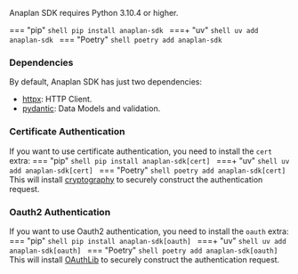 Anaplan SDK requires Python 3.10.4 or higher.

=== "pip"
    ```shell
    pip install anaplan-sdk
    ```
===+ "uv"
    ```shell
    uv add anaplan-sdk
    ```
=== "Poetry"
    ```shell
    poetry add anaplan-sdk
    ```


### Dependencies 

By default, Anaplan SDK has just two dependencies:

- [httpx](https://www.python-httpx.org/): HTTP Client.
- [pydantic](https://pypi.org/project/pydantic/): Data Models and validation.


### Certificate Authentication

If you want to use certificate authentication, you need to install the `cert` extra:
=== "pip"
    ```shell
    pip install anaplan-sdk[cert]
    ```
===+ "uv"
    ```shell
    uv add anaplan-sdk[cert]
    ```
=== "Poetry"
    ```shell
    poetry add anaplan-sdk[cert]
    ```
This will install [cryptography](https://github.com/pyca/cryptography) to securely construct the authentication request.



### Oauth2 Authentication

If you want to use Oauth2 authentication, you need to install the `oauth` extra:
=== "pip"
    ```shell
    pip install anaplan-sdk[oauth]
    ```
===+ "uv"
    ```shell
    uv add anaplan-sdk[oauth]
    ```
=== "Poetry"
    ```shell
    poetry add anaplan-sdk[oauth]
    ```
This will install [OAuthLib](https://oauthlib.readthedocs.io/en/latest/index.html) to securely construct the authentication request.
